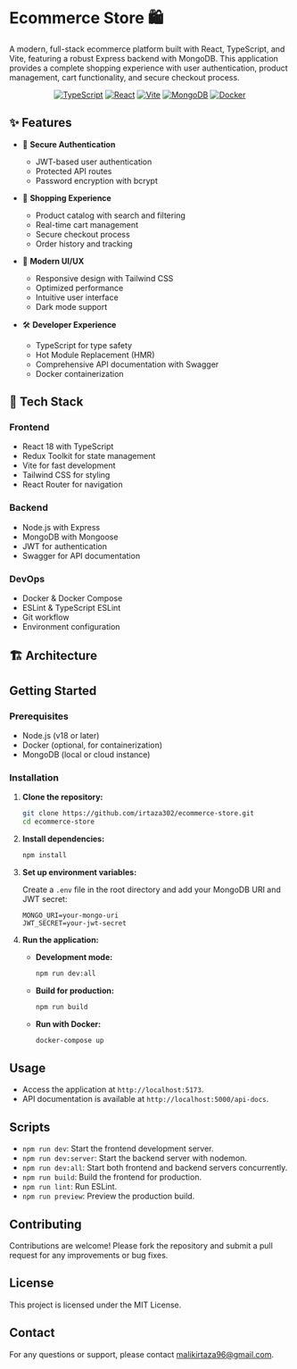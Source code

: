 # Ecommerce Store 🛍️

A modern, full-stack ecommerce platform built with React, TypeScript, and Vite, featuring a robust Express backend with MongoDB. This application provides a complete shopping experience with user authentication, product management, cart functionality, and secure checkout process.

<div align="center">

[![TypeScript](https://img.shields.io/badge/TypeScript-007ACC?style=for-the-badge&logo=typescript&logoColor=white)](https://www.typescriptlang.org/)
[![React](https://img.shields.io/badge/React-20232A?style=for-the-badge&logo=react&logoColor=61DAFB)](https://reactjs.org/)
[![Vite](https://img.shields.io/badge/Vite-646CFF?style=for-the-badge&logo=vite&logoColor=white)](https://vitejs.dev/)
[![MongoDB](https://img.shields.io/badge/MongoDB-4EA94B?style=for-the-badge&logo=mongodb&logoColor=white)](https://www.mongodb.com/)
[![Docker](https://img.shields.io/badge/Docker-2496ED?style=for-the-badge&logo=docker&logoColor=white)](https://www.docker.com/)

</div>

## ✨ Features

- 🔐 **Secure Authentication**
  - JWT-based user authentication
  - Protected API routes
  - Password encryption with bcrypt

- 🛒 **Shopping Experience**
  - Product catalog with search and filtering
  - Real-time cart management
  - Secure checkout process
  - Order history and tracking

- 💅 **Modern UI/UX**
  - Responsive design with Tailwind CSS
  - Optimized performance
  - Intuitive user interface
  - Dark mode support

- 🛠️ **Developer Experience**
  - TypeScript for type safety
  - Hot Module Replacement (HMR)
  - Comprehensive API documentation with Swagger
  - Docker containerization

## 🚀 Tech Stack

### Frontend
- React 18 with TypeScript
- Redux Toolkit for state management
- Vite for fast development
- Tailwind CSS for styling
- React Router for navigation

### Backend
- Node.js with Express
- MongoDB with Mongoose
- JWT for authentication
- Swagger for API documentation

### DevOps
- Docker & Docker Compose
- ESLint & TypeScript ESLint
- Git workflow
- Environment configuration

## 🏗️ Architecture

## Getting Started

### Prerequisites

- Node.js (v18 or later)
- Docker (optional, for containerization)
- MongoDB (local or cloud instance)

### Installation

1. **Clone the repository:**

   ```bash
   git clone https://github.com/irtaza302/ecommerce-store.git
   cd ecommerce-store
   ```

2. **Install dependencies:**

   ```bash
   npm install
   ```

3. **Set up environment variables:**

   Create a `.env` file in the root directory and add your MongoDB URI and JWT secret:

   ```env
   MONGO_URI=your-mongo-uri
   JWT_SECRET=your-jwt-secret
   ```

4. **Run the application:**

   - **Development mode:**

     ```bash
     npm run dev:all
     ```

   - **Build for production:**

     ```bash
     npm run build
     ```

   - **Run with Docker:**

     ```bash
     docker-compose up
     ```

## Usage

- Access the application at `http://localhost:5173`.
- API documentation is available at `http://localhost:5000/api-docs`.

## Scripts

- `npm run dev`: Start the frontend development server.
- `npm run dev:server`: Start the backend server with nodemon.
- `npm run dev:all`: Start both frontend and backend servers concurrently.
- `npm run build`: Build the frontend for production.
- `npm run lint`: Run ESLint.
- `npm run preview`: Preview the production build.

## Contributing

Contributions are welcome! Please fork the repository and submit a pull request for any improvements or bug fixes.

## License

This project is licensed under the MIT License.

## Contact

For any questions or support, please contact [malikirtaza96@gmail.com](malikirtaza96@gmail.com).
